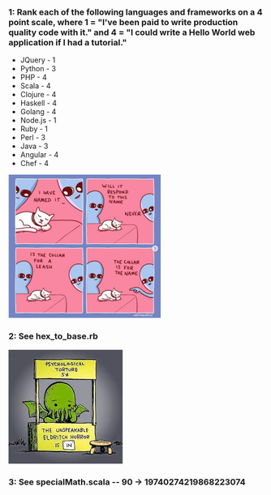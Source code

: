 ### 1: Rank each of the following languages and frameworks on a 4 point scale, where 1 = "I've been paid to write production quality code with it." and 4 = "I could write a Hello World web application if I had a tutorial."

* JQuery - 1
* Python - 3
* PHP - 4
* Scala - 4
* Clojure - 4
* Haskell - 4
* Golang - 4
* Node.js - 1
* Ruby - 1
* Perl - 3
* Java - 3
* Angular - 4
* Chef - 4

![](/images/cats.png)

### 2: See hex_to_base.rb

![](/images/cthulhu.jpeg)

### 3: See specialMath.scala --  90 -> 19740274219868223074